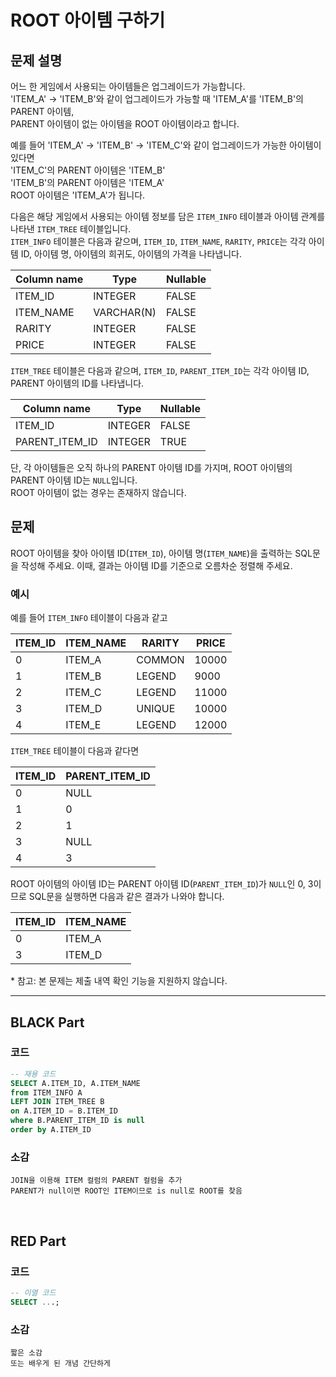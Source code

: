 # ROOT 아이템 구하기

## 문제 설명

어느 한 게임에서 사용되는 아이템들은 업그레이드가 가능합니다.  
'ITEM_A' -> 'ITEM_B'와 같이 업그레이드가 가능할 때 'ITEM_A'를 'ITEM_B'의 PARENT 아이템,  
PARENT 아이템이 없는 아이템을 ROOT 아이템이라고 합니다.

예를 들어 'ITEM_A' -> 'ITEM_B' -> 'ITEM_C'와 같이 업그레이드가 가능한 아이템이 있다면  
'ITEM_C'의 PARENT 아이템은 'ITEM_B'  
'ITEM_B'의 PARENT 아이템은 'ITEM_A'  
ROOT 아이템은 'ITEM_A'가 됩니다.

다음은 해당 게임에서 사용되는 아이템 정보를 담은 `ITEM_INFO` 테이블과 아이템 관계를 나타낸 `ITEM_TREE` 테이블입니다.  
`ITEM_INFO` 테이블은 다음과 같으며, `ITEM_ID`, `ITEM_NAME`, `RARITY`, `PRICE`는 각각 아이템 ID, 아이템 명, 아이템의 희귀도, 아이템의 가격을 나타냅니다.

| Column name | Type        | Nullable | 
|-------------|-------------|----------|
| ITEM_ID     | INTEGER     | FALSE    |
| ITEM_NAME   | VARCHAR(N)  | FALSE    |
| RARITY      | INTEGER     | FALSE    |
| PRICE       | INTEGER     | FALSE    |

`ITEM_TREE` 테이블은 다음과 같으며, `ITEM_ID`, `PARENT_ITEM_ID`는 각각 아이템 ID, PARENT 아이템의 ID를 나타냅니다.

| Column name     | Type    | Nullable | 
|-----------------|---------|----------|
| ITEM_ID         | INTEGER | FALSE    |
| PARENT_ITEM_ID  | INTEGER | TRUE     |

단, 각 아이템들은 오직 하나의 PARENT 아이템 ID를 가지며, ROOT 아이템의 PARENT 아이템 ID는 `NULL`입니다.  
ROOT 아이템이 없는 경우는 존재하지 않습니다.

## 문제

ROOT 아이템을 찾아 아이템 ID(`ITEM_ID`), 아이템 명(`ITEM_NAME`)을 출력하는 SQL문을 작성해 주세요. 이때, 결과는 아이템 ID를 기준으로 오름차순 정렬해 주세요.

### 예시

예를 들어 `ITEM_INFO` 테이블이 다음과 같고

| ITEM_ID | ITEM_NAME | RARITY | PRICE  |
|---------|-----------|--------|--------|
| 0       | ITEM_A    | COMMON | 10000  |
| 1       | ITEM_B    | LEGEND | 9000   |
| 2       | ITEM_C    | LEGEND | 11000  |
| 3       | ITEM_D    | UNIQUE | 10000  |
| 4       | ITEM_E    | LEGEND | 12000  |

`ITEM_TREE` 테이블이 다음과 같다면

| ITEM_ID | PARENT_ITEM_ID |
|---------|----------------|
| 0       | NULL           |
| 1       | 0              |
| 2       | 1              |
| 3       | NULL           |
| 4       | 3              |

ROOT 아이템의 아이템 ID는 PARENT 아이템 ID(`PARENT_ITEM_ID`)가 `NULL`인 0, 3이므로 SQL문을 실행하면 다음과 같은 결과가 나와야 합니다.

| ITEM_ID | ITEM_NAME |
|---------|-----------|
| 0       | ITEM_A    |
| 3       | ITEM_D    |

\* 참고: 본 문제는 제출 내역 확인 기능을 지원하지 않습니다.



---


## BLACK Part

### 코드
```sql
-- 재용 코드
SELECT A.ITEM_ID, A.ITEM_NAME
from ITEM_INFO A
LEFT JOIN ITEM_TREE B
on A.ITEM_ID = B.ITEM_ID
where B.PARENT_ITEM_ID is null
order by A.ITEM_ID
```
### 소감
```plaintext
JOIN을 이용해 ITEM 컬럼의 PARENT 컬럼을 추가
PARENT가 null이면 ROOT인 ITEM이므로 is null로 ROOT를 찾음
```

<br/>


## RED Part

### 코드
```sql
-- 이열 코드
SELECT ...;
```
### 소감
```plaintext
짧은 소감
또는 배우게 된 개념 간단하게
```


